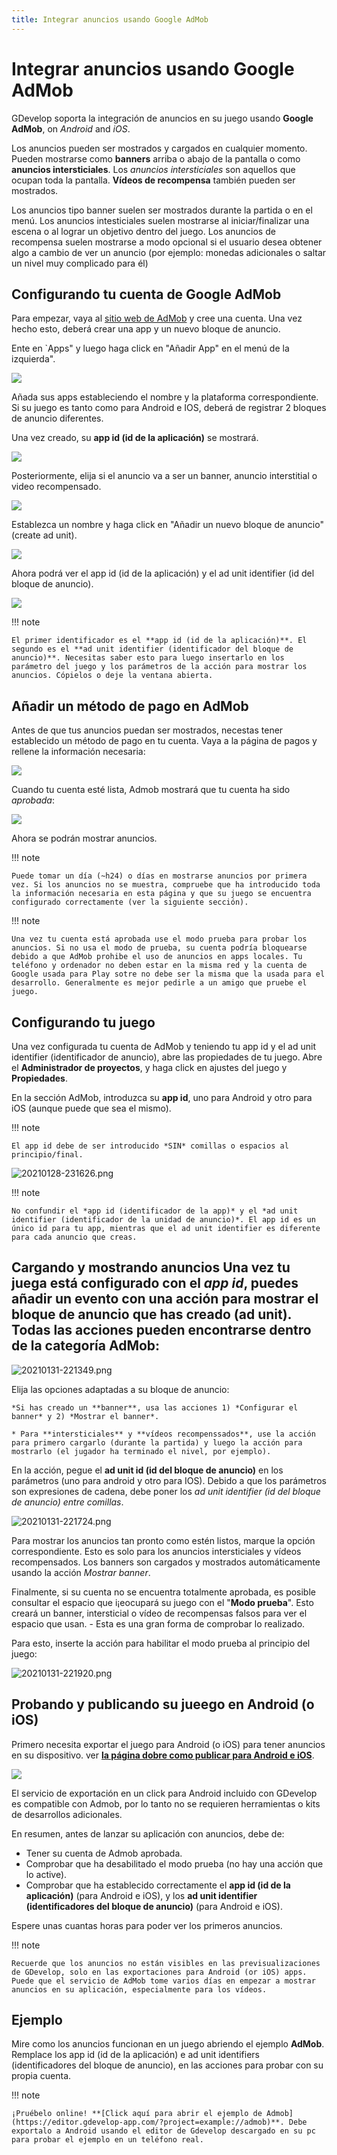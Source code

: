 ```yaml
---
title: Integrar anuncios usando Google AdMob
---
```

# Integrar anuncios usando Google AdMob

GDevelop soporta la integración de anuncios en su juego usando **Google AdMob**, on *Android* and *iOS*.

Los anuncios pueden ser mostrados y cargados en cualquier momento. Pueden mostrarse como **banners** arriba o abajo de la pantalla o como **anuncios intersticiales**. Los _anuncios intersticiales_ son aquellos que ocupan toda la pantalla. **Vídeos de recompensa** también pueden ser mostrados.

Los anuncios tipo banner suelen ser mostrados durante la partida o en el menú. Los anuncios intesticiales suelen mostrarse al iniciar/finalizar una escena o al lograr un objetivo dentro del juego. Los anuncios de recompensa suelen mostrarse a modo opcional si el usuario desea obtener algo a cambio de ver un anuncio (por ejemplo: monedas adicionales o saltar un nivel muy complicado para él)

## Configurando tu cuenta de Google AdMob

Para empezar, vaya al [sitio web de AdMob](https://www.google.com/admob/) y cree una cuenta. Una vez hecho esto, deberá crear una app y un nuevo bloque de anuncio.

Ente en `Apps" y luego haga click en "Añadir App" en el menú de la izquierda".

![](/gdevelop5/all-features/admob-left-menu-add-app.png)

Añada sus apps estableciendo el nombre y la plataforma correspondiente. Si su juego es tanto como para Android e IOS, deberá de registrar 2 bloques de anuncio diferentes.

Una vez creado, su **app id (id de la aplicación)** se mostrará.

![](/gdevelop5/all-features/admob-app-created.png)

Posteriormente, elija si el anuncio va a ser un banner, anuncio interstitial o video recompensado.

![](/gdevelop5/all-features/admob-choose-ads-type.png)

Establezca un nombre y haga click en "Añadir un nuevo bloque de anuncio" (create ad unit).

![](/gdevelop5/all-features/admob-banner-setup.png)

Ahora podrá ver el app id (id de la aplicación) y el ad unit identifier (id del bloque de anuncio).

![](/gdevelop5/all-features/admob-adunit-id.png)

!!! note

    El primer identificador es el **app id (id de la aplicación)**. El segundo es el **ad unit identifier (identificador del bloque de anuncio)**. Necesitas saber esto para luego insertarlo en los parámetro del juego y los parámetros de la acción para mostrar los anuncios. Cópielos o deje la ventana abierta. 

## Añadir un método de pago en AdMob

Antes de que tus anuncios puedan ser mostrados, necestas tener establecido un método de pago en tu cuenta. Vaya a la página de pagos y rellene la información necesaria:

![](/gdevelop5/all-features/admob-payments-menu.png)

Cuando tu cuenta esté lista, Admob mostrará que tu cuenta ha sido *aprobada*:

![](/gdevelop5/all-features/admob-account-approved.png)

Ahora se podrán mostrar anuncios.

!!! note

    Puede tomar un día (~h24) o días en mostrarse anuncios por primera vez. Si los anuncios no se muestra, compruebe que ha introducido toda la información necesaria en esta página y que su juego se encuentra configurado correctamente (ver la siguiente sección).

!!! note

    Una vez tu cuenta está aprobada use el modo prueba para probar los anuncios. Si no usa el modo de prueba, su cuenta podría bloquearse debido a que AdMob prohibe el uso de anuncios en apps locales. Tu teléfono y ordenador no deben estar en la misma red y la cuenta de Google usada para Play sotre no debe ser la misma que la usada para el desarrollo. Generalmente es mejor pedirle a un amigo que pruebe el juego.

## Configurando tu juego

Una vez configurada tu cuenta de AdMob y teniendo tu app id y el ad unit identifier (identificador de anuncio), abre las propiedades de tu juego. Abre el **Administrador de proyectos**, y haga click en ajustes del juego y **Propiedades**.

En la sección AdMob, introduzca su **app id**, uno para Android y otro para iOS (aunque puede que sea el mismo).

!!! note

    El app id debe de ser introducido *SIN* comillas o espacios al principio/final.

![20210128-231626.png](/gdevelop5/all-features/admob/pasted/20210128-231626.png)

!!! note

    No confundir el *app id (identificador de la app)* y el *ad unit identifier (identificador de la unidad de anuncio)*. El app id es un único id para tu app, mientras que el ad unit identifier es diferente para cada anuncio que creas.

## Cargando y mostrando anuncios Una vez tu juega está configurado con el *app id*, puedes añadir un evento con una acción para mostrar el bloque de anuncio que has creado (ad unit). Todas las acciones pueden encontrarse dentro de la categoría AdMob:

![20210131-221349.png](/gdevelop5/all-features/admob/pasted/20210131-221349.png)

Elija las opciones adaptadas a su bloque de anuncio:

    *Si has creado un **banner**, usa las acciones 1) *Configurar el banner* y 2) *Mostrar el banner*. 

    * Para **intersticiales** y **vídeos recompenssados**, use la acción para primero cargarlo (durante la partida) y luego la acción para mostrarlo (el jugador ha terminado el nivel, por ejemplo).

En la acción, pegue el **ad unit id (id del bloque de anuncio)** en los parámetros (uno para android y otro para IOS). Debido a que los parámetros son expresiones de cadena, debe poner los *ad unit identifier (id del bloque de anuncio) entre comillas*.

![20210131-221724.png](/gdevelop5/all-features/admob/pasted/20210131-221724.png)

Para mostrar los anuncios tan pronto como estén listos, marque la opción correspondiente. Esto es solo para los anuncios intersticiales y vídeos recompensados. Los banners son cargados y mostrados automáticamente usando la acción *Mostrar banner*.

Finalmente, si su cuenta no se encuentra totalmente aprobada, es posible consultar el espacio que i¡eocupará su juego con el "**Modo prueba**". Esto creará un banner, intersticial o vídeo de recompensas falsos para ver el espacio que usan. - Esta es una gran forma de comprobar lo realizado.

Para esto, inserte la acción para habilitar el modo prueba al principio del juego:

![20210131-221920.png](/gdevelop5/all-features/admob/pasted/20210131-221920.png)

## Probando y publicando su jueego en Android (o iOS)

Primero necesita exportar el juego para Android (o iOS) para tener anuncios en su dispositivo. ver **[la página dobre como publicar para Android e iOS](/gdevelop5/publishing/android_and_ios)**.

![](/gdevelop5/all-features/export-android.png)

El servicio de exportación en un click para Android incluido con GDevelop es compatible con Admob, por lo tanto no se requieren herramientas o kits de desarrollos adicionales.

En resumen, antes de lanzar su aplicación con anuncios, debe de:

- Tener su cuenta de Admob aprobada.
- Comprobar que ha desabilitado el modo prueba (no hay una acción que lo active).
- Comprobar que ha establecido correctamente el **app id (id de la aplicación)** (para Android e iOS), y los **ad unit identifier (identificadores del bloque de anuncio)** (para Android e iOS).

Espere unas cuantas horas para poder ver los primeros anuncios.

!!! note

    Recuerde que los anuncios no están visibles en las previsualizaciones de GDevelop, solo en las exportaciones para Android (or iOS) apps. Puede que el servicio de AdMob tome varios días en empezar a mostrar anuncios en su aplicación, especialmente para los vídeos.

## Ejemplo

Mire como los anuncios funcionan en un juego abriendo el ejemplo **AdMob**. Remplace los app id (id de la aplicación) e ad unit identifiers (identificadores del bloque de anuncio), en las acciones para probar con su propia cuenta.

!!! note

    ¡Pruébelo online! **[Click aquí para abrir el ejemplo de Admob](https://editor.gdevelop-app.com/?project=example://admob)**. Debe exportalo a Android usando el editor de Gdevelop descargado en su pc para probar el ejemplo en un teléfono real.
